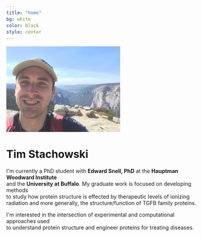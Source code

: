 ```yaml
---
title: "home"
bg: white
color: black
style: center
---
```



<img src="img/IMG_0988.JPG" width="60%">


# Tim Stachowski

I'm currently a PhD student with **Edward Snell, PhD** at the **Hauptman Woodward Institute** <br>
and the **University at Buffalo**. My graduate work is focused on developing methods <br>
to study how protein structure is effected by therapeutic levels of ionizing <br>
radiation and more generally, the structure/function of TGFB family proteins. <br>

I'm interested in the intersection of experimental and computational approaches used <br>
to understand protein structure and engineer proteins for treating diseases. <br>

 

